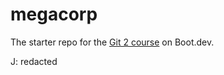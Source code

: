 # megacorp

The starter repo for the [Git 2 course](https://www.boot.dev/learn/learn-git-2) on Boot.dev.

J: redacted
